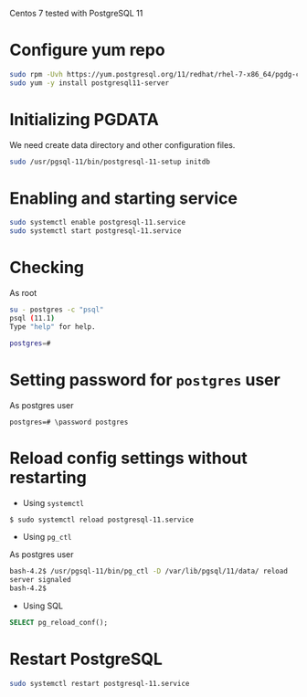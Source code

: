 <!-- TITLE: PostgreSQL/Install -->

Centos 7 tested with PostgreSQL 11
# Configure yum repo

```sh
sudo rpm -Uvh https://yum.postgresql.org/11/redhat/rhel-7-x86_64/pgdg-centos11-11-2.noarch.rpm
sudo yum -y install postgresql11-server
```

# Initializing PGDATA

We need create data directory and other configuration files.


```sh
sudo /usr/pgsql-11/bin/postgresql-11-setup initdb
```
# Enabling and starting service

```sh
sudo systemctl enable postgresql-11.service
sudo systemctl start postgresql-11.service
```
# Checking
As root

```sh
su - postgres -c "psql"
psql (11.1)
Type "help" for help.

postgres=#
```

# Setting password for `postgres` user

As postgres user

```pgsql
postgres=# \password postgres
```

# Reload config settings without restarting 

* Using `systemctl`


```sh
$ sudo systemctl reload postgresql-11.service
```

* Using `pg_ctl`

As postgres user

```sh
bash-4.2$ /usr/pgsql-11/bin/pg_ctl -D /var/lib/pgsql/11/data/ reload
server signaled
bash-4.2$ 
```

* Using SQL


```sql
SELECT pg_reload_conf();
```

# Restart PostgreSQL


```sh
sudo systemctl restart postgresql-11.service
```




